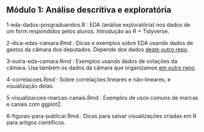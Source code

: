 ## Módulo 1: Análise descritiva e exploratória

1-eda-dados-posgraduandos.R : EDA (análise exploratória) nos dados de um form respondidos pelos alunos. Introdução ao R + Tidyverse.

2-dica-edas-camara.Rmd : Dicas e exemplos sobre EDA usando dados de gastos da câmara dos deputados. Depende dos dados [deste outro repo](https://github.com/nazareno/dados-da-camara-federal).

3-outra-eda-camara.Rmd : Exemplos usando dados de votações da câmara. Usa também os dados da câmara que organizamos [em outro repo](https://github.com/nazareno/dados-da-camara-federal).

4-correlacoes.Rmd : Sobre correlações lineares e não-lineares, e visualização delas.

5-visualizacoes-marcas-canais.Rmd : Exemplos de usos comuns de marcas e canais com ggplot2.

6-figuras-para-publicar.Rmd : Dicas para salvar visualizações criadas em R para artigos científicos. 
